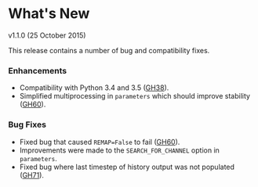 # What's New

v1.1.0 (25 October 2015)

This release contains a number of bug and compatibility fixes.

### Enhancements

- Compatibility with Python 3.4 and 3.5 ([GH38](https://github.com/UW-Hydro/RVIC/pull/38)).
- Simplified multiprocessing in `parameters` which should improve stability ([GH60](https://github.com/UW-Hydro/RVIC/pull/60)).

### Bug Fixes

- Fixed bug that caused `REMAP=False` to fail ([GH60](https://github.com/UW-Hydro/RVIC/pull/60)).
- Improvements were made to the `SEARCH_FOR_CHANNEL` option in `parameters`.
- Fixed bug where last timestep of history output was not populated ([GH71](https://github.com/UW-Hydro/RVIC/pull/71)).
